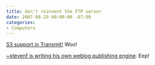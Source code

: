 ```yaml
---
title: don't reinvent the FTP server
date: 2007-08-29 00:00:00 -07:00
categories:
- Computers
---
```


<p><a href="http://stevenf.com/2007/08/transmit_3_6.php">S3 support in Transmit!</a> Woo!</p>

<p><a href="http://stevenf.com/2007/08/trying_something_new.php">~stevenf is writing his own weblog publishing engine</a>. Eep!</p>

